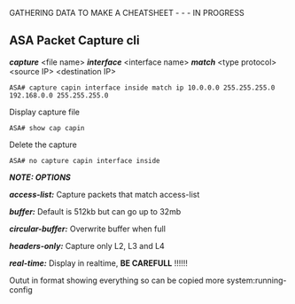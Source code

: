 
GATHERING DATA TO MAKE A CHEATSHEET - - - IN PROGRESS


## ASA Packet Capture cli ##

***capture*** \<file name\> ***interface*** \<interface name\> ***match*** \<type protocol\> \<source IP\> \<destination IP\>
```
ASA# capture capin interface inside match ip 10.0.0.0 255.255.255.0 192.168.0.0 255.255.255.0
```
Display capture file
```
ASA# show cap capin
```
Delete the capture
```
ASA# no capture capin interface inside
```

***NOTE: OPTIONS***

***access-list:*** Capture packets that match access-list

***buffer:*** Default is 512kb but can go up to 32mb

***circular-buffer:*** Overwrite buffer when full

***headers-only:*** Capture only L2, L3 and L4

***real-time:*** Display in realtime, **BE CAREFULL** !!!!!!



Outut in format showing everything so can be copied
more system:running-config

